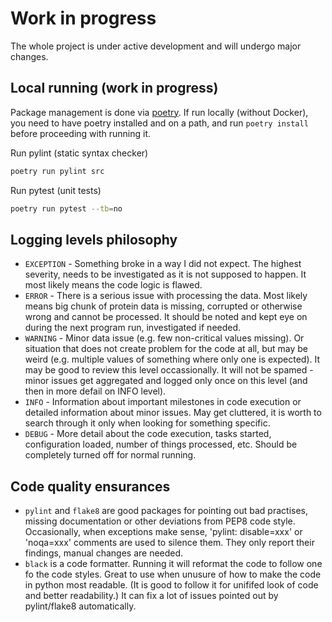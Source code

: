 # Work in progress

The whole project is under active development and will undergo major
changes.

## Local running (work in progress)

Package management is done via [poetry](https://python-poetry.org/). If run locally (without Docker),
you need to have poetry installed and on a path, and run `poetry install` before proceeding with running it.

Run pylint (static syntax checker)
```bash
poetry run pylint src
```

Run pytest (unit tests)
```bash
poetry run pytest --tb=no
```

## Logging levels philosophy

- `EXCEPTION` - Something broke in a way I did not expect. The highest severity, needs to be investigated 
  as it is not supposed to happen. It most likely means the code logic is flawed.
- `ERROR` - There is a serious issue with processing the data. Most likely means big chunk of protein data is 
  missing, corrupted or otherwise wrong and cannot be processed. It should be noted and kept eye on during the next
  program run, investigated if needed.
- `WARNING` - Minor data issue (e.g. few non-critical values missing). Or situation that does not create problem for
  the code at all, but may be weird (e.g. multiple values of something where only one is expected). It may be good to 
  review this level occassionally. It will not be spamed - minor issues get aggregated and logged only once on this 
  level (and then in more defail on INFO level).
- `INFO` - Information about important milestones in code execution or detailed information about minor issues.
  May get cluttered, it is worth to search through it only when looking for something specific.
- `DEBUG` - More detail about the code execution, tasks started, configuration loaded, number of things processed, etc.
  Should be completely turned off for normal running.


## Code quality ensurances

- `pylint` and `flake8` are good packages for pointing out bad practises, missing documentation or other 
  deviations from PEP8 code style. Occasionally, when exceptions make sense, 'pylint: disable=xxx' or 'noqa=xxx' 
  comments are used to silence them. They only report their findings, manual changes are needed.
- `black` is a code formatter. Running it will reformat the code to follow one fo the code styles. Great to use when
  unusure of how to make the code in python most readable. (It is good to follow it for unififed look of code and 
  better readability.) It can fix a lot of issues pointed out by pylint/flake8 automatically.